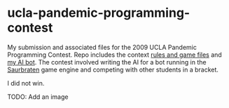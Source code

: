 # ucla-pandemic-programming-contest
My submission and associated files for the 2009 UCLA Pandemic Programming Contest. Repo includes the context [rules and game files](UCLA-Pandemic%20Programming%20Contest.zip) and [my AI bot](GarrBot.cpp). The contest involved writing the AI for a bot running in the [Saurbraten](http://sauerbraten.org/) game engine and competing with other students in a bracket.

I did not win.

TODO: Add an image
